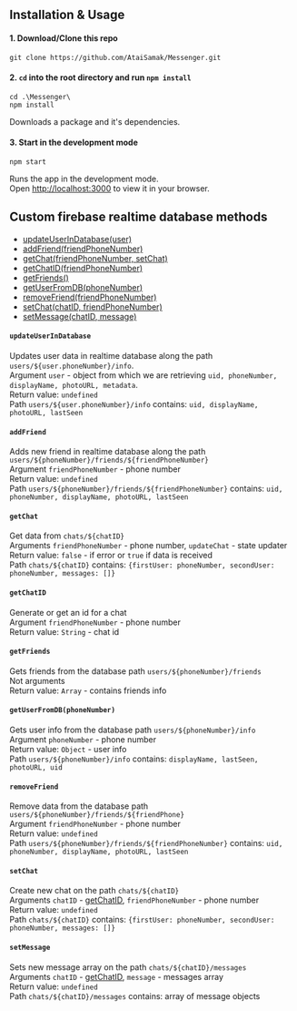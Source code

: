 ## Installation & Usage

#### 1. Download/Clone this repo

```
git clone https://github.com/AtaiSamak/Messenger.git
```

#### 2. `cd` into the root directory and run `npm install`

```
cd .\Messenger\
npm install
```

Downloads a package and it's dependencies.

#### 3. Start in the development mode

```
npm start
```

Runs the app in the development mode.\
Open [http://localhost:3000](http://localhost:3000) to view it in your browser.


## Custom firebase realtime database methods
 - [updateUserInDatabase(user)](#updateUserInDatabase)
 - [addFriend(friendPhoneNumber)](#addFriend)
 - [getChat(friendPhoneNumber, setChat)](#getChat)
 - [getChatID(friendPhoneNumber)](#getChatID)
 - [getFriends()](#getFriends)
 - [getUserFromDB(phoneNumber)](#getUserFromDB(phoneNumber))
 - [removeFriend(friendPhoneNumber)](#removeFriend)
 - [setChat(chatID, friendPhoneNumber)](#setChat)
 - [setMessage(chatID, message)](#setMessage)

#### `updateUserInDatabase`
Updates user data in realtime database along the path `users/${user.phoneNumber}/info`.<br>
Argument `user` - object from which we are retrieving `uid, phoneNumber, displayName, photoURL, metadata`.<br>
Return value: `undefined`<br>
Path `users/${user.phoneNumber}/info` contains: `uid, displayName, photoURL, lastSeen`

#### `addFriend`
Adds new friend in realtime database along the path `users/${phoneNumber}/friends/${friendPhoneNumber}`<br>
Argument `friendPhoneNumber` - phone number<br>
Return value: `undefined`<br>
Path `users/${phoneNumber}/friends/${friendPhoneNumber}` contains: `uid, phoneNumber, displayName, photoURL, lastSeen`<br>

#### `getChat`
Get data from `chats/${chatID}`<br>
Arguments `friendPhoneNumber` - phone number, `updateChat` - state updater<br>
Return value: `false` - if error or `true` if data is received <br>
Path `chats/${chatID}` contains: `{firstUser: phoneNumber, secondUser: phoneNumber, messages: []}`<br>

#### `getChatID`
Generate or get an id for a chat<br>
Argument `friendPhoneNumber` - phone number<br>
Return value: `String` - chat id<br>

#### `getFriends`
Gets friends from the database path `users/${phoneNumber}/friends`<br>
Not arguments<br>
Return value: `Array` - contains friends info<br> 

#### `getUserFromDB(phoneNumber)`
Gets user info from the database path `users/${phoneNumber}/info`<br>
Argument `phoneNumber` - phone number<br>
Return value: `Object` - user info<br>
Path `users/${phoneNumber}/info` contains: `displayName, lastSeen, photoURL, uid`<br>

#### `removeFriend`
Remove data from the database path `users/${phoneNumber}/friends/${friendPhone}`<br>
Argument `friendPhoneNumber` - phone number<br>
Return value: `undefined`<br>
Path `users/${phoneNumber}/friends/${friendPhoneNumber}` contains: `uid, phoneNumber, displayName, photoURL, lastSeen`<br>

#### `setChat`
Create new chat on the path `chats/${chatID}`<br>
Arguments `chatID` - [getChatID](#getChatID), `friendPhoneNumber` - phone number <br>
Return value: `undefined`<br>
Path `chats/${chatID}` contains: `{firstUser: phoneNumber, secondUser: phoneNumber, messages: []}`<br>

#### `setMessage`
Sets new message array on the path `chats/${chatID}/messages`<br>
Arguments `chatID` - [getChatID](#getChatID), `message` - messages array<br>
Return value: `undefined`<br>
Path `chats/${chatID}/messages` contains: array of message objects<br>



